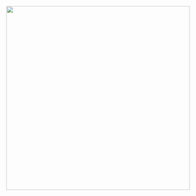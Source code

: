 <div align="center">
  <img src="https://media.giphy.com/media/vFKqnCdLPNOKc/giphy.gif" width="500" height="500" />
</div>

